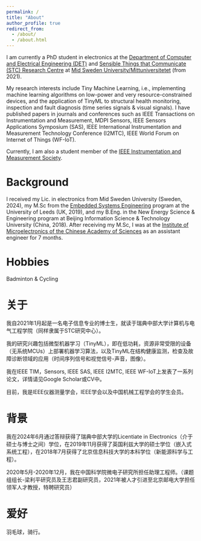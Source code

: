 ```yaml
---
permalink: /
title: "About"
author_profile: true
redirect_from: 
  - /about/
  - /about.html
---
```

I am currently a PhD student in electronics at the 
[Department of Computer and Electrical Engineering (DET)](https://www.miun.se/en/meet-mid-sweden-university/Organisation/departments/det/) and [Sensible Things that Communicate (STC) Research Centre](https://www.miun.se/en/Research/research-centers/stc/) at [Mid Sweden University/Mittuniversitetet](https://www.miun.se/en/) (from 2021).

My research interests include Tiny Machine Learning, i.e., implementing machine learning algorithms on low-power and very resource-constrained devices, and the application of TinyML to structural health monitoring, inspection and fault diagnosis (time series signals & visual signals).  I have published papers in journals and conferences such as IEEE Transactions on Instrumentation and Measurement, MDPI Sensors, IEEE Sensors Applications Symposium (SAS), IEEE International Instrumentation and Measurement Technology Conference (I2MTC), IEEE World Forum on Internet of Things (WF-IoT). 

Currently, I am also a student member of the [IEEE Instrumentation and Measurement Society](https://ieee-ims.org/).

Background
======
I received my Lic. in electronics from Mid Sweden University (Sweden, 2024), my M.Sc from the [Embedded Systems Engineering](https://courses.leeds.ac.uk/f310/embedded-systems-engineering-msc-eng-) program at the University of Leeds (UK, 2019), and my B.Eng. in the New Energy Science & Engineering program at Beijing Information Science & Technology University (China, 2018). After receiving my M.Sc, I was at the [Institute of Microelectronics of the Chinese Academy of Sciences](http://www.ime.cas.cn/) as an assistant engineer for 7 months.


Hobbies
======
Badminton & Cycling

关于
======
我自2021年1月起是一名电子信息专业的博士生，就读于瑞典中部大学计算机与电气工程学院（同样隶属于STC研究中心）。

我的研究兴趣包括微型机器学习（TinyML），即在低功耗，资源非常受限的设备（无系统MCUs）上部署机器学习算法，以及TinyML在结构健康监测，检查及故障诊断领域的应用（时间序列信号和视觉信号-声音，图像）。

我在IEEE TIM，Sensors, IEEE SAS, IEEE I2MTC, IEEE WF-IoT上发表了一系列论文，详情请见Google Scholar或CV中。

目前，我是IEEE仪器测量学会，IEEE学会以及中国机械工程学会的学生会员。

背景
======
我在2024年6月通过答辩获得了瑞典中部大学的Licentiate in Electronics（介于硕士与博士之间）学位，在2019年11月获得了英国利兹大学的硕士学位（嵌入式系统工程），在2018年7月获得了北京信息科技大学的本科学位（新能源科学与工程）。

2020年5月-2020年12月，我在中国科学院微电子研究所担任助理工程师。（课题组组长-梁利平研究员及王志君副研究员，2021年被人才引进至北京邮电大学担任领军人才教授，特聘研究员）

爱好
======
羽毛球，骑行。
